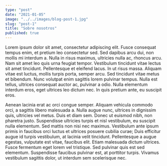 ```yaml
---
type: "post"
date: "2021-01-05"
image: "../../images/blog-post-1.jpg"
slug: "post-1"
title: "Sobre nosotros"
published: true
---
```


Lorem ipsum dolor sit amet, consectetur adipiscing elit. Fusce consequat tempus enim, et pretium leo consectetur sed. Sed dapibus arcu dui, non mollis mi interdum a. Nulla in risus maximus, ultricies nulla ac, rhoncus arcu. Nam sit amet leo quis urna feugiat tempor. Vestibulum tincidunt vitae lectus sit amet tincidunt. Pellentesque et eleifend lacus. In ut risus massa. Aliquam vitae est luctus, mollis turpis porta, semper arcu. Sed tincidunt vitae metus et bibendum. Nunc volutpat enim sagittis lorem pulvinar tempus. Nulla est tellus, ultrices consequat auctor ac, pulvinar a odio. Nulla elementum interdum eros, eget ultrices leo dictum nec. In quis pretium ante, eu suscipit eros.

Aenean lacinia erat ac orci congue semper. Aliquam vehicula commodo orci, a sagittis libero malesuada a. Nulla augue nunc, ultrices in dignissim quis, ultricies vel metus. Duis et diam sem. Donec ut euismod nibh, non pharetra justo. Suspendisse ultricies turpis et nisl vestibulum, eu suscipit nulla elementum. Sed mattis non nisi nec maximus. Vestibulum ante ipsum primis in faucibus orci luctus et ultrices posuere cubilia curae; Duis efficitur augue id turpis vestibulum, at lacinia velit tincidunt. Pellentesque a augue egestas, vulputate est vitae, faucibus elit. Etiam malesuada dictum ultrices. Fusce fermentum eget lorem vel tristique. Sed pulvinar quis est sed elementum. Suspendisse faucibus pulvinar est, at porttitor turpis. Vivamus vestibulum sagittis dolor, ut interdum sem scelerisque nec.
